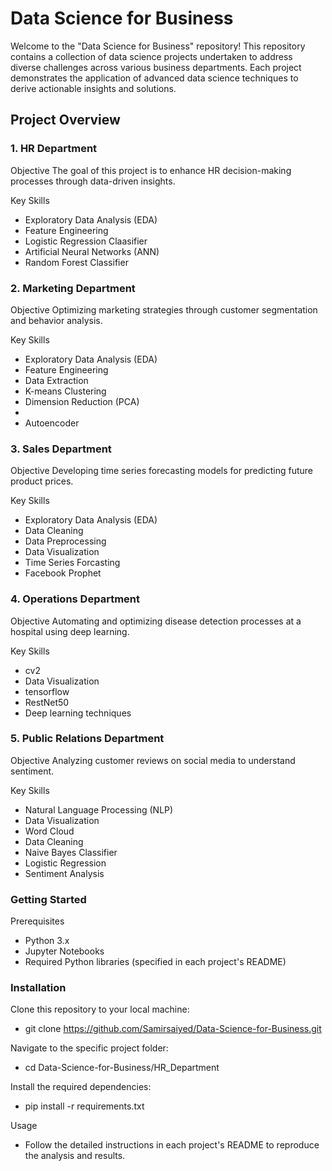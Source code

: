 # Data Science for Business

Welcome to the "Data Science for Business" repository! This repository contains a collection of data science projects undertaken to address diverse challenges across various business departments. Each project demonstrates the application of advanced data science techniques to derive actionable insights and solutions.

## Project Overview
### 1. HR Department
Objective
The goal of this project is to enhance HR decision-making processes through data-driven insights.

Key Skills
- Exploratory Data Analysis (EDA)
- Feature Engineering
- Logistic Regression Claasifier
- Artificial Neural Networks (ANN)
- Random Forest Classifier

### 2. Marketing Department
Objective
Optimizing marketing strategies through customer segmentation and behavior analysis.

Key Skills
- Exploratory Data Analysis (EDA)
- Feature Engineering
- Data Extraction
- K-means Clustering
- Dimension Reduction (PCA)
- 
- Autoencoder

### 3. Sales Department
Objective
Developing time series forecasting models for predicting future product prices.

Key Skills
- Exploratory Data Analysis (EDA)
- Data Cleaning
- Data Preprocessing
- Data Visualization
- Time Series Forcasting
- Facebook Prophet 

### 4. Operations Department
Objective
Automating and optimizing disease detection processes at a hospital using deep learning.

Key Skills
- cv2
- Data Visualization
- tensorflow
- RestNet50
- Deep learning techniques

### 5. Public Relations Department
Objective
Analyzing customer reviews on social media to understand sentiment.

Key Skills
- Natural Language Processing (NLP)
- Data Visualization
- Word Cloud
- Data Cleaning
- Naive Bayes Classifier
- Logistic Regression
- Sentiment Analysis


### Getting Started
Prerequisites
- Python 3.x
- Jupyter Notebooks
- Required Python libraries (specified in each project's README)

### Installation
Clone this repository to your local machine:
- git clone https://github.com/Samirsaiyed/Data-Science-for-Business.git

Navigate to the specific project folder:
- cd Data-Science-for-Business/HR_Department

Install the required dependencies:
- pip install -r requirements.txt

Usage
- Follow the detailed instructions in each project's README to reproduce the analysis and results.

